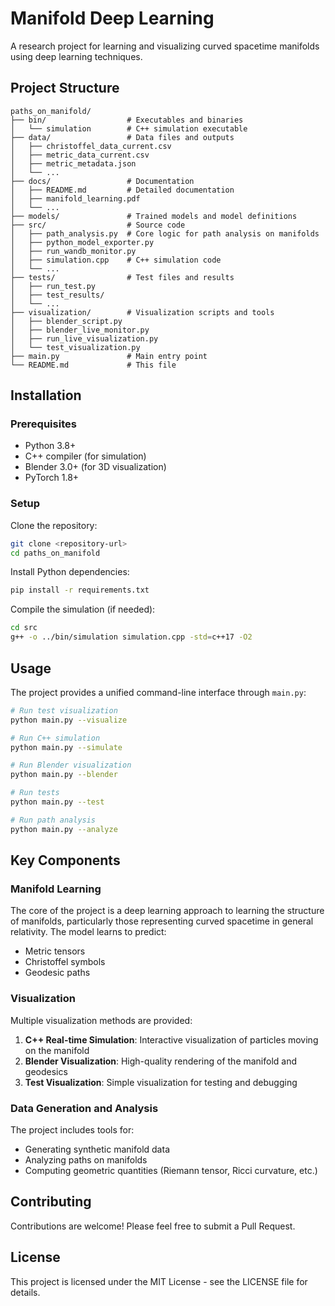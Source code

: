 # Manifold Deep Learning

A research project for learning and visualizing curved spacetime manifolds using deep learning techniques.

## Project Structure

```
paths_on_manifold/
├── bin/                  # Executables and binaries
│   └── simulation        # C++ simulation executable
├── data/                 # Data files and outputs
│   ├── christoffel_data_current.csv
│   ├── metric_data_current.csv
│   ├── metric_metadata.json
│   └── ...
├── docs/                 # Documentation
│   ├── README.md         # Detailed documentation
│   ├── manifold_learning.pdf
│   └── ...
├── models/               # Trained models and model definitions
├── src/                  # Source code
│   ├── path_analysis.py  # Core logic for path analysis on manifolds
│   ├── python_model_exporter.py
│   ├── run_wandb_monitor.py
│   ├── simulation.cpp    # C++ simulation code
│   └── ...
├── tests/                # Test files and results
│   ├── run_test.py
│   ├── test_results/
│   └── ...
├── visualization/        # Visualization scripts and tools
│   ├── blender_script.py
│   ├── blender_live_monitor.py
│   ├── run_live_visualization.py
│   └── test_visualization.py
├── main.py               # Main entry point
└── README.md             # This file
```

## Installation

### Prerequisites

- Python 3.8+
- C++ compiler (for simulation)
- Blender 3.0+ (for 3D visualization)
- PyTorch 1.8+

### Setup

Clone the repository:

```bash
git clone <repository-url>
cd paths_on_manifold
```

Install Python dependencies:

```bash
pip install -r requirements.txt
```

Compile the simulation (if needed):

```bash
cd src
g++ -o ../bin/simulation simulation.cpp -std=c++17 -O2
```

## Usage

The project provides a unified command-line interface through `main.py`:

```bash
# Run test visualization
python main.py --visualize

# Run C++ simulation
python main.py --simulate

# Run Blender visualization
python main.py --blender

# Run tests
python main.py --test

# Run path analysis
python main.py --analyze
```

## Key Components

### Manifold Learning

The core of the project is a deep learning approach to learning the structure of manifolds, particularly those representing curved spacetime in general relativity. The model learns to predict:

- Metric tensors
- Christoffel symbols
- Geodesic paths

### Visualization

Multiple visualization methods are provided:

1. **C++ Real-time Simulation**: Interactive visualization of particles moving on the manifold
2. **Blender Visualization**: High-quality rendering of the manifold and geodesics
3. **Test Visualization**: Simple visualization for testing and debugging

### Data Generation and Analysis

The project includes tools for:

- Generating synthetic manifold data
- Analyzing paths on manifolds
- Computing geometric quantities (Riemann tensor, Ricci curvature, etc.)

## Contributing

Contributions are welcome! Please feel free to submit a Pull Request.

## License

This project is licensed under the MIT License - see the LICENSE file for details. 